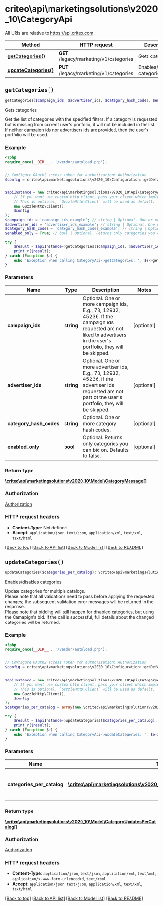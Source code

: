 # criteo\api\marketingsolutions\v2020_10\CategoryApi

All URIs are relative to https://api.criteo.com.

Method | HTTP request | Description
------------- | ------------- | -------------
[**getCategories()**](CategoryApi.md#getCategories) | **GET** /legacy/marketing/v1/categories | Gets categories
[**updateCategories()**](CategoryApi.md#updateCategories) | **PUT** /legacy/marketing/v1/categories | Enables/disables categories


## `getCategories()`

```php
getCategories($campaign_ids, $advertiser_ids, $category_hash_codes, $enabled_only): \criteo\api\marketingsolutions\v2020_10\Model\CategoryMessage[]
```

Gets categories

Get the list of categories with the specified filters.  If a category is requested but is missing from current user's portfolio, it will not be included in the list.  If neither campaign ids nor advertisers ids are provided, then the user's portfolio will be used.

### Example

```php
<?php
require_once(__DIR__ . '/vendor/autoload.php');


// Configure OAuth2 access token for authorization: Authorization
$config = criteo\api\marketingsolutions\v2020_10\Configuration::getDefaultConfiguration()->setAccessToken('YOUR_ACCESS_TOKEN');


$apiInstance = new criteo\api\marketingsolutions\v2020_10\Api\CategoryApi(
    // If you want use custom http client, pass your client which implements `GuzzleHttp\ClientInterface`.
    // This is optional, `GuzzleHttp\Client` will be used as default.
    new GuzzleHttp\Client(),
    $config
);
$campaign_ids = 'campaign_ids_example'; // string | Optional. One or more campaign ids, E.g., 78, 12932, 45236. If the campaign ids requested are not liked to advertisers in the user's portfolio, they will be skipped.
$advertiser_ids = 'advertiser_ids_example'; // string | Optional. One or more advertiser ids, E.g., 78, 12932, 45236. If the advertiser ids requested are not part of the user's portfolio, they will be skipped.
$category_hash_codes = 'category_hash_codes_example'; // string | Optional. One or more category hash codes.
$enabled_only = True; // bool | Optional. Returns only categories you can bid on. Defaults to false.

try {
    $result = $apiInstance->getCategories($campaign_ids, $advertiser_ids, $category_hash_codes, $enabled_only);
    print_r($result);
} catch (Exception $e) {
    echo 'Exception when calling CategoryApi->getCategories: ', $e->getMessage(), PHP_EOL;
}
```

### Parameters

Name | Type | Description  | Notes
------------- | ------------- | ------------- | -------------
 **campaign_ids** | **string**| Optional. One or more campaign ids, E.g., 78, 12932, 45236. If the campaign ids requested are not liked to advertisers in the user&#39;s portfolio, they will be skipped. | [optional]
 **advertiser_ids** | **string**| Optional. One or more advertiser ids, E.g., 78, 12932, 45236. If the advertiser ids requested are not part of the user&#39;s portfolio, they will be skipped. | [optional]
 **category_hash_codes** | **string**| Optional. One or more category hash codes. | [optional]
 **enabled_only** | **bool**| Optional. Returns only categories you can bid on. Defaults to false. | [optional]

### Return type

[**\criteo\api\marketingsolutions\v2020_10\Model\CategoryMessage[]**](../Model/CategoryMessage.md)

### Authorization

[Authorization](../../README.md#Authorization)

### HTTP request headers

- **Content-Type**: Not defined
- **Accept**: `application/json`, `text/json`, `application/xml`, `text/xml`, `text/html`

[[Back to top]](#) [[Back to API list]](../../README.md#endpoints)
[[Back to Model list]](../../README.md#models)
[[Back to README]](../../README.md)

## `updateCategories()`

```php
updateCategories($categories_per_catalog): \criteo\api\marketingsolutions\v2020_10\Model\CategoryUpdatesPerCatalog[]
```

Enables/disables categories

Update categories for multiple catalogs.<br />  Please note that all validations need to pass before applying the requested changes;  the subsequent validation error messages will be returned in the response.<br />  Please note that bidding will still happen for disabled categories, but using the Camapign's bid.  If the call is successful, full details about the changed categories will be returned.

### Example

```php
<?php
require_once(__DIR__ . '/vendor/autoload.php');


// Configure OAuth2 access token for authorization: Authorization
$config = criteo\api\marketingsolutions\v2020_10\Configuration::getDefaultConfiguration()->setAccessToken('YOUR_ACCESS_TOKEN');


$apiInstance = new criteo\api\marketingsolutions\v2020_10\Api\CategoryApi(
    // If you want use custom http client, pass your client which implements `GuzzleHttp\ClientInterface`.
    // This is optional, `GuzzleHttp\Client` will be used as default.
    new GuzzleHttp\Client(),
    $config
);
$categories_per_catalog = array(new \criteo\api\marketingsolutions\v2020_10\Model\CategoryUpdatesPerCatalog()); // \criteo\api\marketingsolutions\v2020_10\Model\CategoryUpdatesPerCatalog[] | The list of categories to be enabled/disabled, grouped by catalog.

try {
    $result = $apiInstance->updateCategories($categories_per_catalog);
    print_r($result);
} catch (Exception $e) {
    echo 'Exception when calling CategoryApi->updateCategories: ', $e->getMessage(), PHP_EOL;
}
```

### Parameters

Name | Type | Description  | Notes
------------- | ------------- | ------------- | -------------
 **categories_per_catalog** | [**\criteo\api\marketingsolutions\v2020_10\Model\CategoryUpdatesPerCatalog[]**](../Model/CategoryUpdatesPerCatalog.md)| The list of categories to be enabled/disabled, grouped by catalog. |

### Return type

[**\criteo\api\marketingsolutions\v2020_10\Model\CategoryUpdatesPerCatalog[]**](../Model/CategoryUpdatesPerCatalog.md)

### Authorization

[Authorization](../../README.md#Authorization)

### HTTP request headers

- **Content-Type**: `application/json`, `text/json`, `application/xml`, `text/xml`, `application/x-www-form-urlencoded`, `text/html`
- **Accept**: `application/json`, `text/json`, `application/xml`, `text/xml`, `text/html`

[[Back to top]](#) [[Back to API list]](../../README.md#endpoints)
[[Back to Model list]](../../README.md#models)
[[Back to README]](../../README.md)
